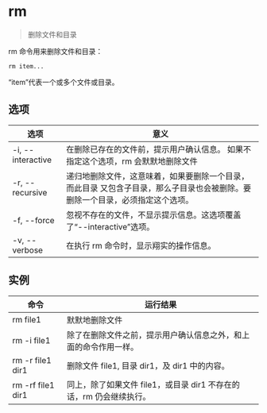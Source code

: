 # rm
> 删除文件和目录

rm 命令用来删除文件和目录：

    rm item...

“item”代表一个或多个文件或目录。

## 选项
|选项|	意义|
|---|---|
|-i, --interactive|	在删除已存在的文件前，提示用户确认信息。 如果不指定这个选项，rm 会默默地删除文件|
|-r, --recursive|	递归地删除文件，这意味着，如果要删除一个目录，而此目录 又包含子目录，那么子目录也会被删除。要删除一个目录，必须指定这个选项。|
|-f, --force|	忽视不存在的文件，不显示提示信息。这选项覆盖了“--interactive”选项。|
|-v, --verbose|	在执行 rm 命令时，显示翔实的操作信息。|

## 实例
|命令|	运行结果|
|---|---|
|rm file1|	默默地删除文件|
|rm -i file1|	除了在删除文件之前，提示用户确认信息之外，和上面的命令作用一样。|
|rm -r file1 dir1|	删除文件 file1, 目录 dir1，及 dir1 中的内容。|
|rm -rf file1 dir1|	同上，除了如果文件 file1，或目录 dir1 不存在的话，rm 仍会继续执行。|
